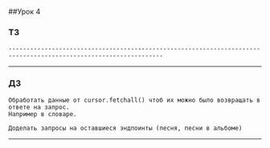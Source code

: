##Урок 4
### ТЗ
    
    
    -----------------------------------------------------------------------------------------------------------------
---


### ДЗ
    Обработать данные от cursor.fetchall() чтоб их можно было возвращать в ответе на запрос. 
    Например в словаре.

    Доделать запросы на оставшиеся эндпоинты (песня, песни в альбоме)
---
